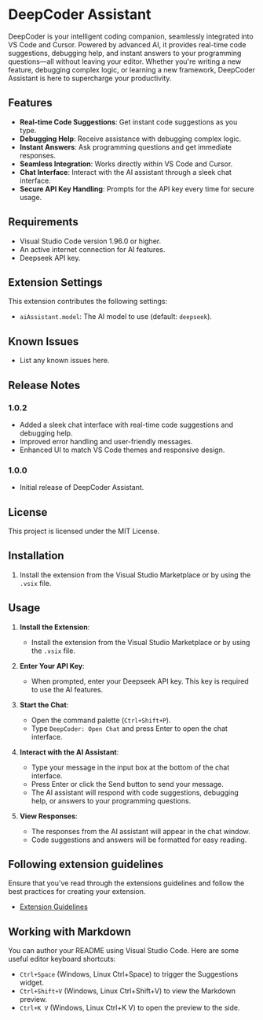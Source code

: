 # DeepCoder Assistant

DeepCoder is your intelligent coding companion, seamlessly integrated into VS Code and Cursor. Powered by advanced AI, it provides real-time code suggestions, debugging help, and instant answers to your programming questions—all without leaving your editor. Whether you're writing a new feature, debugging complex logic, or learning a new framework, DeepCoder Assistant is here to supercharge your productivity.

## Features

- **Real-time Code Suggestions**: Get instant code suggestions as you type.
- **Debugging Help**: Receive assistance with debugging complex logic.
- **Instant Answers**: Ask programming questions and get immediate responses.
- **Seamless Integration**: Works directly within VS Code and Cursor.
- **Chat Interface**: Interact with the AI assistant through a sleek chat interface.
- **Secure API Key Handling**: Prompts for the API key every time for secure usage.

## Requirements

- Visual Studio Code version 1.96.0 or higher.
- An active internet connection for AI features.
- Deepseek API key.

## Extension Settings

This extension contributes the following settings:

- `aiAssistant.model`: The AI model to use (default: `deepseek`).

## Known Issues

- List any known issues here.

## Release Notes

### 1.0.2

- Added a sleek chat interface with real-time code suggestions and debugging help.
- Improved error handling and user-friendly messages.
- Enhanced UI to match VS Code themes and responsive design.

### 1.0.0

- Initial release of DeepCoder Assistant.

## License

This project is licensed under the MIT License.

## Installation

1. Install the extension from the Visual Studio Marketplace or by using the `.vsix` file.

## Usage

1. **Install the Extension**:

   - Install the extension from the Visual Studio Marketplace or by using the `.vsix` file.

2. **Enter Your API Key**:

   - When prompted, enter your Deepseek API key. This key is required to use the AI features.

3. **Start the Chat**:

   - Open the command palette (`Ctrl+Shift+P`).
   - Type `DeepCoder: Open Chat` and press Enter to open the chat interface.

4. **Interact with the AI Assistant**:

   - Type your message in the input box at the bottom of the chat interface.
   - Press Enter or click the Send button to send your message.
   - The AI assistant will respond with code suggestions, debugging help, or answers to your programming questions.

5. **View Responses**:
   - The responses from the AI assistant will appear in the chat window.
   - Code suggestions and answers will be formatted for easy reading.

## Following extension guidelines

Ensure that you've read through the extensions guidelines and follow the best practices for creating your extension.

- [Extension Guidelines](https://code.visualstudio.com/api/references/extension-guidelines)

## Working with Markdown

You can author your README using Visual Studio Code. Here are some useful editor keyboard shortcuts:

- `Ctrl+Space` (Windows, Linux Ctrl+Space) to trigger the Suggestions widget.
- `Ctrl+Shift+V` (Windows, Linux Ctrl+Shift+V) to view the Markdown preview.
- `Ctrl+K V` (Windows, Linux Ctrl+K V) to open the preview to the side.
